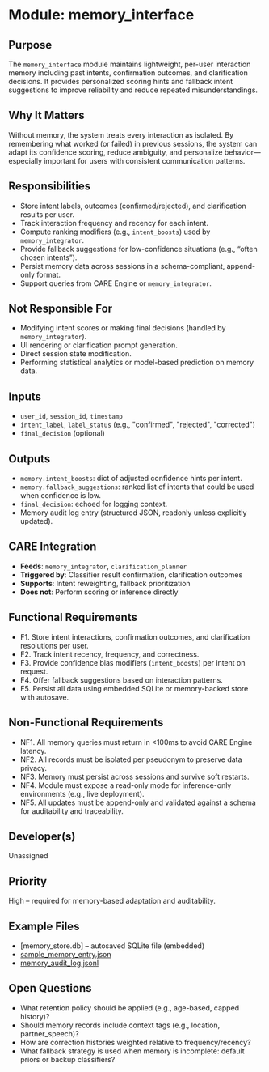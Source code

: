 # Module: memory_interface

## Purpose
The `memory_interface` module maintains lightweight, per-user interaction memory including past intents, confirmation outcomes, and clarification decisions. It provides personalized scoring hints and fallback intent suggestions to improve reliability and reduce repeated misunderstandings.

## Why It Matters
Without memory, the system treats every interaction as isolated. By remembering what worked (or failed) in previous sessions, the system can adapt its confidence scoring, reduce ambiguity, and personalize behavior—especially important for users with consistent communication patterns.

## Responsibilities
- Store intent labels, outcomes (confirmed/rejected), and clarification results per user.
- Track interaction frequency and recency for each intent.
- Compute ranking modifiers (e.g., `intent_boosts`) used by `memory_integrator`.
- Provide fallback suggestions for low-confidence situations (e.g., “often chosen intents”).
- Persist memory data across sessions in a schema-compliant, append-only format.
- Support queries from CARE Engine or `memory_integrator`.

## Not Responsible For
- Modifying intent scores or making final decisions (handled by `memory_integrator`).
- UI rendering or clarification prompt generation.
- Direct session state modification.
- Performing statistical analytics or model-based prediction on memory data.

## Inputs
- `user_id`, `session_id`, `timestamp`
- `intent_label`, `label_status` (e.g., "confirmed", "rejected", "corrected")
- `final_decision` (optional)

## Outputs
- `memory.intent_boosts`: dict of adjusted confidence hints per intent.
- `memory.fallback_suggestions`: ranked list of intents that could be used when confidence is low.
- `final_decision`: echoed for logging context.
- Memory audit log entry (structured JSON, readonly unless explicitly updated).

## CARE Integration
- **Feeds**: `memory_integrator`, `clarification_planner`
- **Triggered by**: Classifier result confirmation, clarification outcomes
- **Supports**: Intent reweighting, fallback prioritization
- **Does not**: Perform scoring or inference directly

## Functional Requirements
- F1. Store intent interactions, confirmation outcomes, and clarification resolutions per user.
- F2. Track intent recency, frequency, and correctness.
- F3. Provide confidence bias modifiers (`intent_boosts`) per intent on request.
- F4. Offer fallback suggestions based on interaction patterns.
- F5. Persist all data using embedded SQLite or memory-backed store with autosave.

## Non-Functional Requirements
- NF1. All memory queries must return in <100ms to avoid CARE Engine latency.
- NF2. All records must be isolated per pseudonym to preserve data privacy.
- NF3. Memory must persist across sessions and survive soft restarts.
- NF4. Module must expose a read-only mode for inference-only environments (e.g., live deployment).
- NF5. All updates must be append-only and validated against a schema for auditability and traceability.

## Developer(s)
Unassigned

## Priority
High – required for memory-based adaptation and auditability.

## Example Files
- [memory_store.db] – autosaved SQLite file (embedded)
- [sample_memory_entry.json](./sample_memory_entry.json)
- [memory_audit_log.jsonl](./memory_audit_log.jsonl)

## Open Questions
- What retention policy should be applied (e.g., age-based, capped history)?
- Should memory records include context tags (e.g., location, partner_speech)?
- How are correction histories weighted relative to frequency/recency?
- What fallback strategy is used when memory is incomplete: default priors or backup classifiers?
